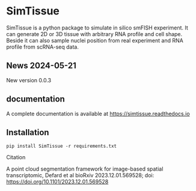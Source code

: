 
# SimTissue

SimTissue is a python package to simulate in silico smFISH experiment.
It can generate 2D or 3D tissue with arbitrary RNA profile and cell shape.
Beside it can also sample nuclei position from real experiment and RNA profile from scRNA-seq data.

## News 2024-05-21
New version 0.0.3 


## documentation
A complete documentation is available at https://simtissue.readthedocs.io

## Installation
``pip install SimTissue -r requirements.txt ``

Citation

A point cloud segmentation framework for image-based spatial transcriptomic, Defard et al bioRxiv 2023.12.01.569528; doi: https://doi.org/10.1101/2023.12.01.569528
